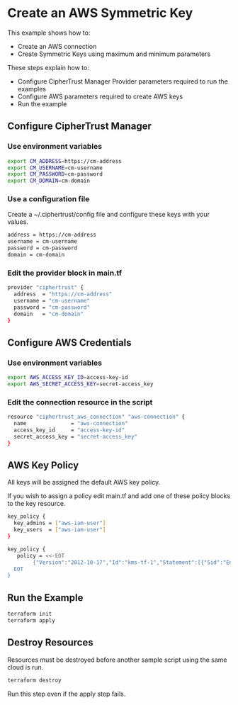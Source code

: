 # Create an AWS Symmetric Key

This example shows how to:
- Create an AWS connection
- Create Symmetric Keys using maximum and minimum parameters

These steps explain how to:
- Configure CipherTrust Manager Provider parameters required to run the examples
- Configure AWS parameters required to create AWS keys
- Run the example

## Configure CipherTrust Manager

### Use environment variables

```bash
export CM_ADDRESS=https://cm-address
export CM_USERNAME=cm-username
export CM_PASSWORD=cm-password
export CM_DOMAIN=cm-domain
```
### Use a configuration file

Create a ~/.ciphertrust/config file and configure these keys with your values.

```bash
address = https://cm-address
username = cm-username
password = cm-password
domain = cm-domain
```

### Edit the provider block in main.tf

```bash
provider "ciphertrust" {
  address  = "https://cm-address"
  username = "cm-username"
  password = "cm-password"
  domain   = "cm-domain"
}
```

## Configure AWS Credentials

### Use environment variables

```bash
export AWS_ACCESS_KEY_ID=access-key-id
export AWS_SECRET_ACCESS_KEY=secret-access_key
```

### Edit the connection resource in the script

```bash
resource "ciphertrust_aws_connection" "aws-connection" {
  name              = "aws-connection"
  access_key_id     = "access-key-id"
  secret_access_key = "secret-access_key"
}
```

##  AWS Key Policy

All keys will be assigned the default AWS key policy.

If you wish to assign a policy edit main.tf and add one of these policy blocks to the key resource.

```bash
key_policy {
  key_admins = ["aws-iam-user"]
  key_users  = ["aws-iam-user"]
}
```

```bash
key_policy {
   policy = <<-EOT
		{"Version":"2012-10-17","Id":"kms-tf-1","Statement":[{"Sid":"Enable IAM User Permissions 1","Effect":"Allow","Principal":{"AWS":"*"},"Action":"kms:*","Resource":"*"}]}
  EOT
}
```

## Run the Example

```bash
terraform init
terraform apply
```

## Destroy Resources

Resources must be destroyed before another sample script using the same cloud is run.

```bash
terraform destroy
```
Run this step even if the apply step fails.
